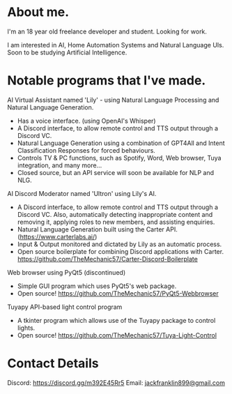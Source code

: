# About me.

I'm an 18 year old freelance developer and student. Looking for work.

I am interested in AI, Home Automation Systems and Natural Language UIs. Soon to be studying Artificial Intelligence.

# Notable programs that I've made.

AI Virtual Assistant named 'Lily' - using Natural Language Processing and Natural Language Generation.
- Has a voice interface. (using OpenAI's Whisper)
- A Discord interface, to allow remote control and TTS output through a Discord VC.
- Natural Language Generation using a combination of GPT4All and Intent Classification Responses for forced behaviours.
- Controls TV & PC functions, such as Spotify, Word, Web browser, Tuya integration, and many more...
- Closed source, but an API service will soon be available for NLP and NLG.

AI Discord Moderator named 'Ultron' using Lily's AI.
- A Discord interface, to allow remote control and TTS output through a Discord VC. Also, automatically detecting inappropriate content and removing it, applying roles to new members, and assisting enquiries.
- Natural Language Generation built using the Carter API. (https://www.carterlabs.ai/)
- Input & Output monitored and dictated by Lily as an automatic process.
- Open source boilerplate for combining Discord applications with Carter. https://github.com/TheMechanic57/Carter-Discord-Boilerplate

Web browser using PyQt5 (discontinued)
- Simple GUI program which uses PyQt5's web package.
- Open source! https://github.com/TheMechanic57/PyQt5-Webbrowser

Tuyapy API-based light control program
- A tkinter program which allows use of the Tuyapy package to control lights.
- Open source! https://github.com/TheMechanic57/Tuya-Light-Control

# Contact Details

Discord: https://discord.gg/m392E45Rr5
Email: jackfranklin899@gmail.com
